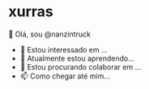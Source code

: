 # xurras 


👋 Olá, sou @nanzintruck
- 👀 Estou interessado em ...
- 🌱 Atualmente estou aprendendo...
- 💞️ Estou procurando colaborar em ...
- 📫 Como chegar até mim...

<!---
nanzintruck/nanzintruck é um repositório ✨ especial ✨ porque seu `README.md` (este arquivo) aparece no seu perfil do GitHub.
Você pode clicar no link Visualizar para ver suas alterações.







![](https://media.tenor.com/zmpnsz3gbMIAAAAC/football-cheer.gif)




















